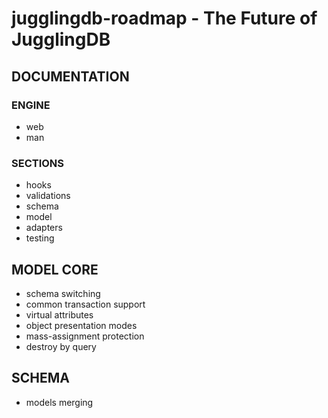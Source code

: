 jugglingdb-roadmap - The Future of JugglingDB
=============================================

## DOCUMENTATION

### ENGINE

* web
* man

### SECTIONS

* hooks
* validations
* schema
* model
* adapters
* testing

## MODEL CORE

* schema switching
* common transaction support
* virtual attributes
* object presentation modes
* mass-assignment protection
* destroy by query

## SCHEMA

* models merging
